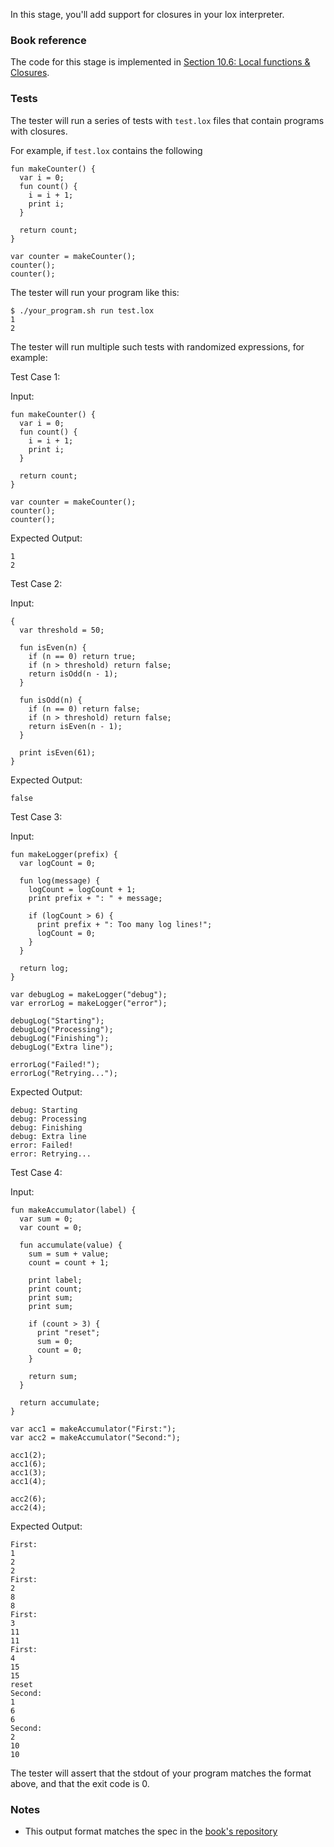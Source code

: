 In this stage, you'll add support for closures in your lox interpreter.

### Book reference

The code for this stage is implemented in [Section 10.6: Local functions & Closures](https://craftinginterpreters.com/functions.html#local-functions-and-closures).

### Tests

The tester will run a series of tests with `test.lox` files that contain programs with closures.

For example, if `test.lox` contains the following

```
fun makeCounter() {
  var i = 0;
  fun count() {
    i = i + 1;
    print i;
  }

  return count;
}

var counter = makeCounter();
counter();
counter();
```

The tester will run your program like this:

```
$ ./your_program.sh run test.lox
1
2
```

The tester will run multiple such tests with randomized expressions, for example:

Test Case 1:

Input:

```
fun makeCounter() {
  var i = 0;
  fun count() {
    i = i + 1;
    print i;
  }

  return count;
}

var counter = makeCounter();
counter();
counter();
```

Expected Output:

```
1
2
```

Test Case 2:

Input:

```
{
  var threshold = 50;

  fun isEven(n) {
    if (n == 0) return true;
    if (n > threshold) return false;
    return isOdd(n - 1);
  }

  fun isOdd(n) {
    if (n == 0) return false;
    if (n > threshold) return false;
    return isEven(n - 1);
  }

  print isEven(61);
}
```

Expected Output:

```
false
```

Test Case 3:

Input:

```
fun makeLogger(prefix) {
  var logCount = 0;

  fun log(message) {
    logCount = logCount + 1;
    print prefix + ": " + message;

    if (logCount > 6) {
      print prefix + ": Too many log lines!";
      logCount = 0;
    }
  }

  return log;
}

var debugLog = makeLogger("debug");
var errorLog = makeLogger("error");

debugLog("Starting");
debugLog("Processing");
debugLog("Finishing");
debugLog("Extra line");

errorLog("Failed!");
errorLog("Retrying...");
```

Expected Output:

```
debug: Starting
debug: Processing
debug: Finishing
debug: Extra line
error: Failed!
error: Retrying...
```

Test Case 4:

Input:

```
fun makeAccumulator(label) {
  var sum = 0;
  var count = 0;

  fun accumulate(value) {
    sum = sum + value;
    count = count + 1;

    print label;
    print count;
    print sum;
    print sum;

    if (count > 3) {
      print "reset";
      sum = 0;
      count = 0;
    }

    return sum;
  }

  return accumulate;
}

var acc1 = makeAccumulator("First:");
var acc2 = makeAccumulator("Second:");

acc1(2);
acc1(6);
acc1(3);
acc1(4);

acc2(6);
acc2(4);
```

Expected Output:

```
First:
1
2
2
First:
2
8
8
First:
3
11
11
First:
4
15
15
reset
Second:
1
6
6
Second:
2
10
10
```

The tester will assert that the stdout of your program matches the format above, and that the exit code is 0.

### Notes

- This output format matches the spec in the [book's repository](https://github.com/munificent/craftinginterpreters/blob/4a840f70f69c6ddd17cfef4f6964f8e1bcd8c3d4/test/closure/open_closure_in_function.lox)